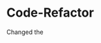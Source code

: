 # Code-Refactor
Changed the <title> of the website to "Horiseon".

Deleted "./" in the css style.css path. It only needs ../ if it is located in folder outside where the HTML is.

Changed div around h1 and ul to nav

Added "id" for search-engine-optimization, so the list nav item would be linked.

Deleted classes for items that had id with the same name.
Then changed css to have # for id instead of . for the deleted classes.

Deleted /img as image tags shouldn't have close tags, just the self closing tags (>).
Moved any image classes before the image link.
Added alt text after the image link.

Changed unnecessary div tags to either header, main, section, or aside.

In css, deleted styles with duplicated styling. 1 style for h2, h3, and divs that have the same styles.

Condensed ".benefit-lead" ".benefit-brand", and ".benefit-cost" into 1 style because it's using the same style

Changed div class="footer" to footer tag
